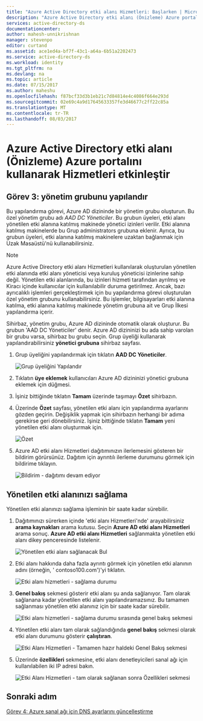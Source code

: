 ```yaml
---
title: "Azure Active Directory etki alanı Hizmetleri: Başlarken | Microsoft Docs"
description: "Azure Active Directory etki alanı (Önizleme) Azure portalını kullanarak Hizmetleri etkinleştir"
services: active-directory-ds
documentationcenter: 
author: mahesh-unnikrishnan
manager: stevenpo
editor: curtand
ms.assetid: ace1ed4a-bf7f-43c1-a64a-6b51a2202473
ms.service: active-directory-ds
ms.workload: identity
ms.tgt_pltfrm: na
ms.devlang: na
ms.topic: article
ms.date: 07/15/2017
ms.author: maheshu
ms.openlocfilehash: f87bcf33d3b1eb21c7d84814e4c4086f664e293d
ms.sourcegitcommit: 02e69c4a9d17645633357fe3d46677c2ff22c85a
ms.translationtype: MT
ms.contentlocale: tr-TR
ms.lasthandoff: 08/03/2017
---
```

# <a name="enable-azure-active-directory-domain-services-using-the-azure-portal-preview"></a>Azure Active Directory etki alanı (Önizleme) Azure portalını kullanarak Hizmetleri etkinleştir


## <a name="task-3-configure-administrative-group"></a>Görev 3: yönetim grubunu yapılandır
Bu yapılandırma görevi, Azure AD dizininde bir yönetim grubu oluşturun. Bu özel yönetim grubu adı *AAD DC Yöneticiler*. Bu grubun üyeleri, etki alanı yönetilen etki alanına katılmış makinede yönetici izinleri verilir. Etki alanına katılmış makinelerde bu Grup administrators grubuna eklenir. Ayrıca, bu grubun üyeleri, etki alanına katılmış makinelere uzaktan bağlanmak için Uzak Masaüstü'nü kullanabilirsiniz.

> [!NOTE]
> Azure Active Directory etki alanı Hizmetleri kullanılarak oluşturulan yönetilen etki alanında etki alanı yöneticisi veya kuruluş yöneticisi izinlerine sahip değil. Yönetilen etki alanlarında, bu izinleri hizmeti tarafından ayrılmış ve Kiracı içinde kullanıcılar için kullanılabilir duruma getirilmez. Ancak, bazı ayrıcalıklı işlemleri gerçekleştirmek için bu yapılandırma görevi oluşturulan özel yönetim grubunu kullanabilirsiniz. Bu işlemler, bilgisayarları etki alanına katılma, etki alanına katılmış makinede yönetim grubuna ait ve Grup İlkesi yapılandırma içerir.
>

Sihirbaz, yönetim grubu, Azure AD dizininde otomatik olarak oluşturur. Bu grubun 'AAD DC Yöneticiler' denir. Azure AD dizininizi bu ada sahip varolan bir grubu varsa, sihirbaz bu grubu seçin. Grup üyeliği kullanarak yapılandırabilirsiniz **yönetici grubuna** sihirbaz sayfası.

1. Grup üyeliğini yapılandırmak için tıklatın **AAD DC Yöneticiler**.

    ![Grup üyeliğini Yapılandır](./media/getting-started/domain-services-blade-admingroup.png)

2. Tıklatın **üye eklemek** kullanıcıları Azure AD dizininizi yönetici grubuna eklemek için düğmesi.

3. İşiniz bittiğinde tıklatın **Tamam** üzerinde taşımayı **Özet** sihirbazın.

4. Üzerinde **Özet** sayfası, yönetilen etki alanı için yapılandırma ayarlarını gözden geçirin. Değişiklik yapmak için sihirbazın herhangi bir adıma gerekirse geri dönebilirsiniz. İşiniz bittiğinde tıklatın **Tamam** yeni yönetilen etki alanı oluşturmak için.

    ![Özet](./media/getting-started/domain-services-blade-summary.png)

5. Azure AD etki alanı Hizmetleri dağıtımınızın ilerlemesini gösteren bir bildirim görürsünüz. Dağıtım için ayrıntılı ilerleme durumunu görmek için bildirime tıklayın.

    ![Bildirim - dağıtımı devam ediyor](./media/getting-started/domain-services-blade-deployment-in-progress.png)


## <a name="provision-your-managed-domain"></a>Yönetilen etki alanınızı sağlama
Yönetilen etki alanınızı sağlama işleminin bir saate kadar sürebilir.

1. Dağıtımınızı sürerken içinde 'etki alanı Hizmetleri'nde' arayabilirsiniz **arama kaynakları** arama kutusu. Seçin **Azure AD etki alanı Hizmetleri** arama sonuç. **Azure AD etki alanı Hizmetleri** sağlanmakta yönetilen etki alanı dikey penceresinde listelenir.

    ![Yönetilen etki alanı sağlanacak Bul](./media/getting-started/domain-services-provisioning-state-find-resource.png)

2. Etki alanı hakkında daha fazla ayrıntı görmek için yönetilen etki alanının adını (örneğin, ' contoso100.com')'yi tıklatın.

    ![Etki alanı hizmetleri - sağlama durumu](./media/getting-started/domain-services-provisioning-state.png)

3. **Genel bakış** sekmesi gösterir etki alanı şu anda sağlanıyor. Tam olarak sağlanana kadar yönetilen etki alanı yapılandıramazsınız. Bu tamamen sağlanması yönetilen etki alanınız için bir saate kadar sürebilir.

    ![Etki alanı hizmetleri - sağlama durumu sırasında genel bakış sekmesi ](./media/getting-started/domain-services-provisioning-state-details.png)

4. Yönetilen etki alanı tam olarak sağlandığında **genel bakış** sekmesi olarak etki alanı durumunu gösterir **çalıştıran**.

    ![Etki Alanı Hizmetleri - Tamamen hazır haldeki Genel Bakış sekmesi](./media/getting-started/domain-services-provisioned.png)

5. Üzerinde **özellikleri** sekmesine, etki alanı denetleyicileri sanal ağı için kullanılabilen iki IP adresi bakın.

    ![Etki Alanı Hizmetleri - tam olarak sağlanan sonra Özellikleri sekmesi](./media/getting-started/domain-services-provisioned-properties.png)


## <a name="next-step"></a>Sonraki adım
[Görev 4: Azure sanal ağı için DNS ayarlarını güncelleştirme](active-directory-ds-getting-started-dns.md)
